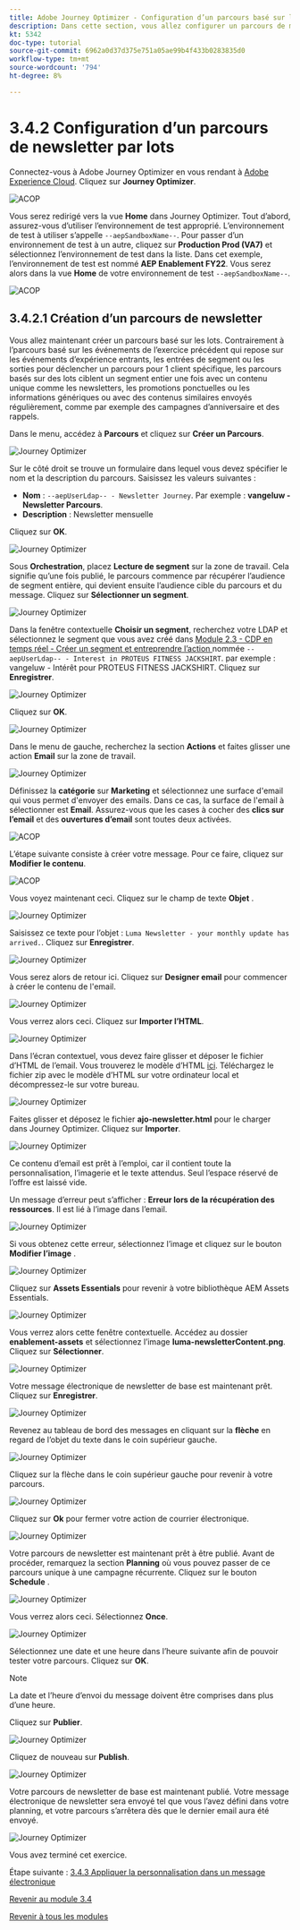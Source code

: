 ```yaml
---
title: Adobe Journey Optimizer - Configuration d’un parcours basé sur les lots
description: Dans cette section, vous allez configurer un parcours de messagerie par lots pour envoyer une newsletter.
kt: 5342
doc-type: tutorial
source-git-commit: 6962a0d37d375e751a05ae99b4f433b0283835d0
workflow-type: tm+mt
source-wordcount: '794'
ht-degree: 8%

---
```


# 3.4.2 Configuration d’un parcours de newsletter par lots

Connectez-vous à Adobe Journey Optimizer en vous rendant à [Adobe Experience Cloud](https://experience.adobe.com?lang=fr). Cliquez sur **Journey Optimizer**.

![ACOP](./../../../modules/ajo-b2c/module3.2/images/acophome.png)

Vous serez redirigé vers la vue **Home** dans Journey Optimizer. Tout d’abord, assurez-vous d’utiliser l’environnement de test approprié. L’environnement de test à utiliser s’appelle `--aepSandboxName--`. Pour passer d’un environnement de test à un autre, cliquez sur **Production Prod (VA7)** et sélectionnez l’environnement de test dans la liste. Dans cet exemple, l’environnement de test est nommé **AEP Enablement FY22**. Vous serez alors dans la vue **Home** de votre environnement de test `--aepSandboxName--`.

![ACOP](./../../../modules/ajo-b2c/module3.2/images/acoptriglp.png)

## 3.4.2.1 Création d’un parcours de newsletter

Vous allez maintenant créer un parcours basé sur les lots. Contrairement à l’parcours basé sur les événements de l’exercice précédent qui repose sur les événements d’expérience entrants, les entrées de segment ou les sorties pour déclencher un parcours pour 1 client spécifique, les parcours basés sur des lots ciblent un segment entier une fois avec un contenu unique comme les newsletters, les promotions ponctuelles ou les informations génériques ou avec des contenus similaires envoyés régulièrement, comme par exemple des campagnes d’anniversaire et des rappels.

Dans le menu, accédez à **Parcours** et cliquez sur **Créer un Parcours**.

![Journey Optimizer](./images/oc43.png)

Sur le côté droit se trouve un formulaire dans lequel vous devez spécifier le nom et la description du parcours. Saisissez les valeurs suivantes :

- **Nom** : `--aepUserLdap-- - Newsletter Journey`. Par exemple : **vangeluw - Newsletter Parcours**.
- **Description** : Newsletter mensuelle

Cliquez sur **OK**.

![Journey Optimizer](./images/batchj2.png)

Sous **Orchestration**, placez **Lecture de segment** sur la zone de travail. Cela signifie qu’une fois publié, le parcours commence par récupérer l’audience de segment entière, qui devient ensuite l’audience cible du parcours et du message. Cliquez sur **Sélectionner un segment**.

![Journey Optimizer](./images/batchj3.png)

Dans la fenêtre contextuelle **Choisir un segment**, recherchez votre LDAP et sélectionnez le segment que vous avez créé dans [Module 2.3 - CDP en temps réel - Créer un segment et entreprendre l’action ](./../../../modules/rtcdp-b2c/module2.3/real-time-cdp-build-a-segment-take-action.md) nommée `--aepUserLdap-- - Interest in PROTEUS FITNESS JACKSHIRT`. par exemple : vangeluw - Intérêt pour PROTEUS FITNESS JACKSHIRT. Cliquez sur **Enregistrer**.

![Journey Optimizer](./images/batchj5.png)

Cliquez sur **OK**.

![Journey Optimizer](./images/batchj6.png)

Dans le menu de gauche, recherchez la section **Actions** et faites glisser une action **Email** sur la zone de travail.

![Journey Optimizer](./images/batchj7.png)

Définissez la **catégorie** sur **Marketing** et sélectionnez une surface d&#39;email qui vous permet d&#39;envoyer des emails. Dans ce cas, la surface de l&#39;email à sélectionner est **Email**. Assurez-vous que les cases à cocher des **clics sur l’email** et des **ouvertures d’email** sont toutes deux activées.

![ACOP](./images/journeyactions1eee.png)

L’étape suivante consiste à créer votre message. Pour ce faire, cliquez sur **Modifier le contenu**.

![ACOP](./images/journeyactions2.png)

Vous voyez maintenant ceci. Cliquez sur le champ de texte **Objet** .

![Journey Optimizer](./images/batch4.png)

Saisissez ce texte pour l’objet : `Luma Newsletter - your monthly update has arrived.`. Cliquez sur **Enregistrer**.

![Journey Optimizer](./images/batch5.png)

Vous serez alors de retour ici. Cliquez sur **Designer email** pour commencer à créer le contenu de l&#39;email.

![Journey Optimizer](./images/batch6.png)

Vous verrez alors ceci. Cliquez sur **Importer l’HTML**.

![Journey Optimizer](./images/batch7.png)

Dans l’écran contextuel, vous devez faire glisser et déposer le fichier d’HTML de l’email. Vous trouverez le modèle d’HTML [ici](./../../../assets/html/ajo-newsletter.html.zip). Téléchargez le fichier zip avec le modèle d’HTML sur votre ordinateur local et décompressez-le sur votre bureau.

![Journey Optimizer](./images/html1.png)

Faites glisser et déposez le fichier **ajo-newsletter.html** pour le charger dans Journey Optimizer. Cliquez sur **Importer**.

![Journey Optimizer](./images/batch8.png)

Ce contenu d’email est prêt à l’emploi, car il contient toute la personnalisation, l’imagerie et le texte attendus. Seul l’espace réservé de l’offre est laissé vide.

Un message d’erreur peut s’afficher : **Erreur lors de la récupération des ressources**. Il est lié à l’image dans l’email.

![Journey Optimizer](./images/errorfetch.png)

Si vous obtenez cette erreur, sélectionnez l’image et cliquez sur le bouton **Modifier l’image** .

![Journey Optimizer](./images/errorfetch1.png)

Cliquez sur **Assets Essentials** pour revenir à votre bibliothèque AEM Assets Essentials.

![Journey Optimizer](./images/errorfetch2.png)

Vous verrez alors cette fenêtre contextuelle. Accédez au dossier **enablement-assets** et sélectionnez l’image **luma-newsletterContent.png**. Cliquez sur **Sélectionner**.

![Journey Optimizer](./images/errorfetch3.png)

Votre message électronique de newsletter de base est maintenant prêt. Cliquez sur **Enregistrer**.

![Journey Optimizer](./images/ready.png)

Revenez au tableau de bord des messages en cliquant sur la **flèche** en regard de l’objet du texte dans le coin supérieur gauche.

![Journey Optimizer](./images/batch9.png)

Cliquez sur la flèche dans le coin supérieur gauche pour revenir à votre parcours.

![Journey Optimizer](./images/oc79aeee.png)

Cliquez sur **Ok** pour fermer votre action de courrier électronique.

![Journey Optimizer](./images/oc79beee.png)

Votre parcours de newsletter est maintenant prêt à être publié. Avant de procéder, remarquez la section **Planning** où vous pouvez passer de ce parcours unique à une campagne récurrente. Cliquez sur le bouton **Schedule** .

![Journey Optimizer](./images/batchj12.png)

Vous verrez alors ceci. Sélectionnez **Once**.

![Journey Optimizer](./images/sch1.png)

Sélectionnez une date et une heure dans l’heure suivante afin de pouvoir tester votre parcours. Cliquez sur **OK**.

>[!NOTE]
>
>La date et l’heure d’envoi du message doivent être comprises dans plus d’une heure.

Cliquez sur **Publier**.

![Journey Optimizer](./images/batchj13.png)

Cliquez de nouveau sur **Publish**.

![Journey Optimizer](./images/batchj14.png)

Votre parcours de newsletter de base est maintenant publié. Votre message électronique de newsletter sera envoyé tel que vous l’avez défini dans votre planning, et votre parcours s’arrêtera dès que le dernier email aura été envoyé.

![Journey Optimizer](./images/batchj14eee.png)

Vous avez terminé cet exercice.

Étape suivante : [3.4.3 Appliquer la personnalisation dans un message électronique](./ex3.md)

[Revenir au module 3.4](./journeyoptimizer.md)

[Revenir à tous les modules](../../../overview.md)
